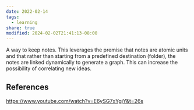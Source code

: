 ```yaml
---
date: 2022-02-14
tags:
  - learning
share: true
modified: 2024-02-02T21:41:13-08:00
---
```


A way to keep notes. This leverages the premise that notes are atomic units and that rather than starting from a predefined destination (folder), the notes are linked dynamically to generate a graph. This can increase the possibility of correlating new ideas.
## References
https://www.youtube.com/watch?v=E6ySG7xYgjY&t=26s
